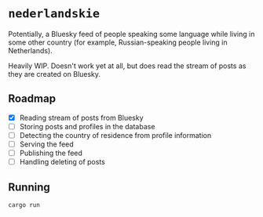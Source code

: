 # `nederlandskie`

Potentially, a Bluesky feed of people speaking some language while living in some other country (for example, Russian-speaking people living in Netherlands).

Heavily WIP. Doesn't work yet at all, but does read the stream of posts as they are created on Bluesky.

## Roadmap

- [x] Reading stream of posts from Bluesky
- [ ] Storing posts and profiles in the database
- [ ] Detecting the country of residence from profile information
- [ ] Serving the feed
- [ ] Publishing the feed
- [ ] Handling deleting of posts

## Running

`cargo run`
